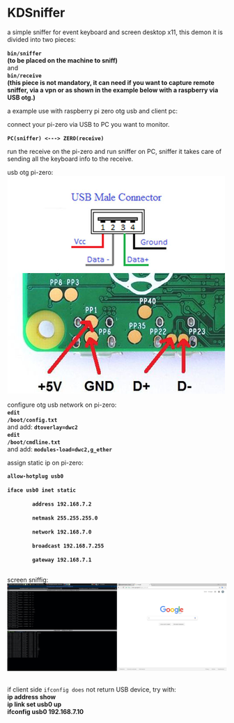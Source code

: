 # KDSniffer

a simple sniffer for event keyboard and screen desktop x11,
this demon it is divided into two pieces:

<code><b>bin/sniffer</b></code><br>
<b>(to be placed on the machine to sniff)</b>
<br> 
and 
<br>
<code><b>bin/receive</b></code><br>
<b>(this piece is not mandatory, it can need if you want to capture remote sniffer,
via a vpn or as shown in the example below with a raspberry via USB otg.)</b><br>

a example use with raspberry pi zero otg usb and client pc:<br>

connect your pi-zero via USB to PC you want to monitor.<br>

<code><b>PC(sniffer) <---> ZERO(receive)</b></code><br>

run the receive on the pi-zero and run sniffer on PC, sniffer it takes care of sending all the keyboard info to the receive.<br>

usb otg pi-zero:<br>
<img src="1.jpg"/><br>

configure otg usb network on pi-zero:
<br>
<code><b>edit /boot/config.txt</b></code><br>
and add:
<code><b>dtoverlay=dwc2</b></code><br>
<code><b>edit /boot/cmdline.txt</b></code><br>
and add:
<code><b>modules-load=dwc2,g_ether</b></code><br>

assign static ip on pi-zero:
<pre><code><b>allow-hotplug usb0<br>
iface usb0 inet static<br>
        address 192.168.7.2<br>
        netmask 255.255.255.0<br>
        network 192.168.7.0<br>
        broadcast 192.168.7.255<br>
        gateway 192.168.7.1<br>
</b></code></pre>
screen sniffig:<br>
<img src="2.jpg"/><br>
<br>

if client side <code>ifconfig does</code> not return USB device, try with:<b><br>
<b>ip address show</b><br>
<b>ip link set usb0 up</b><br>
<b>ifconfig usb0 192.168.7.10</b><br>
